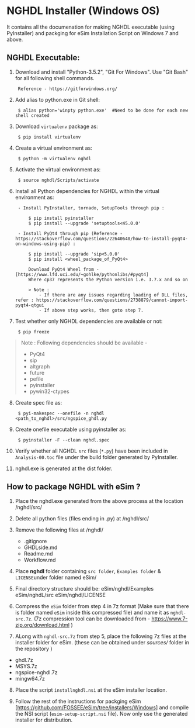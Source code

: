 NGHDL Installer (Windows OS)
====


It contains all the documenation for making NGHDL executable (using PyInstaller) and packging for eSim Installation Script on Windows 7 and above.


## NGHDL Executable:

1. Download and install "Python-3.5.2", "Git For Windows". Use "Git Bash" for all following shell commands.
		
		Reference - https://gitforwindows.org/

2. Add alias to python.exe in Git shell:

		$ alias python='winpty python.exe'	#Need to be done for each new shell created

3. Download `virtualenv` package as:

	    $ pip install virtualenv

4. Create a virtual environment as:

		$ python -m virtualenv nghdl

5. Activate the virtual environment as:
	
		$ source nghdl/Scripts/activate

6. Install all Python dependencies for NGHDL within the virtual environment as:
		
		- Install PyInstaller, tornado, SetupTools through pip :

			$ pip install pyinstaller
			$ pip install --upgrade 'setuptools<45.0.0'
		
		- Install PyQt4 through pip (Reference - https://stackoverflow.com/questions/22640640/how-to-install-pyqt4-on-windows-using-pip) :
			
			$ pip install --upgrade 'sip<5.0.0'
			$ pip install <wheel_package_of_PyQt4>
			
			Download PyQt4 Wheel from - [https://www.lfd.uci.edu/~gohlke/pythonlibs/#pyqt4]
			Where cp37 represents the Python version i.e. 3.7.x and so on

			> Note : 
				- If there are any issues regarding loading of DLL files, refer : https://stackoverflow.com/questions/2738879/cannot-import-pyqt4-qtgui
				- If above step works, then goto step 7.

7. Test whether only NGHDL dependencies are available or not:

		$ pip freeze

> Note : Following dependencies should be available -
>	- PyQt4
>	- sip
>	- altgraph
>	- future
>	- pefile
>	- pyinstaller
>	- pywin32-ctypes


8. Create spec file as:

		$ pyi-makespec --onefile -n nghdl <path_to_nghdl>/src/ngspice_ghdl.py

9. Create onefile executable using pyinstaller as:
		
		$ pyinstaller -F --clean nghdl.spec

10. Verify whether all NGHDL `src` files (`*.py`) have been included in `Analysis-00.toc` file under the build folder generated by PyInstaller.
11. nghdl.exe is generated at the dist folder.



## How to package NGHDL with eSim ?

1. Place the nghdl.exe generated from the above process at the location /nghdl/src/

2. Delete all python files (files ending in .py) at /nghdl/src/

3. Remove the following files at /nghdl/
    - .gitignore
    - GHDLside.md
    - Readme.md
    - Workflow.md

4. Place **nghdl** folder containing `src folder`, `Examples folder` & `LICENSE`under folder named eSim/

5. Final directory structure should be:  eSim/nghdl/Examples
				         eSim/nghdL/src
				         eSim/nghdl/LICENSE

6. Compress the `eSim` folder from step 4 in 7z format (Make sure that there is folder named `eSim` inside this compressed file) and name it as `nghdl-src.7z`.
	(7z compression tool can be downloaded from - https://www.7-zip.org/download.html )

7. ALong with `nghdl-src.7z` from step 5, place the following 7z files at the installer folder for eSim.
(these can be obtained under *sources/* folder in the repository )
- ghdl.7z
- MSYS.7z
- ngspice-nghdl.7z
- mingw64.7z

8.  Place the script `installnghdl.nsi` at the eSim installer location.

9. Follow the rest of the instructions for packging eSim [https://github.com/FOSSEE/eSim/tree/installers/Windows] and compile the NSI script (`esim-setup-script.nsi` file). Now only use the generated installer for distribution.

